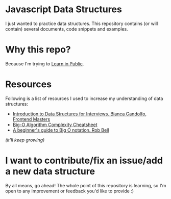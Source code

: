 # Javascript Data Structures
I just wanted to practice data structures. This repository contains (or will contain)
several documents, code snippets and examples.

# Why this repo?
Because I'm trying to [Learn in Public](https://twitter.com/swyx/status/1009174159690264579).

# Resources
Following is a list of resources I used to increase my understanding of data
structures:

* [Introduction to Data Structures for Interviews. Bianca Gandolfo, Frontend Masters](https://frontendmasters.com/courses/data-structures-interviews)
* [Big-O Algorithm Complexity Cheatsheet](http://bigocheatsheet.com/)
* [A beginner's guide to Big O notation. Rob Bell](https://rob-bell.net/2009/06/a-beginners-guide-to-big-o-notation/)

_(it'll keep growing)_

# I want to contribute/fix an issue/add a new data structure
By all means, go ahead! The whole point of this repository is learning, so I'm
open to any improvement or feedback you'd like to provide :)
